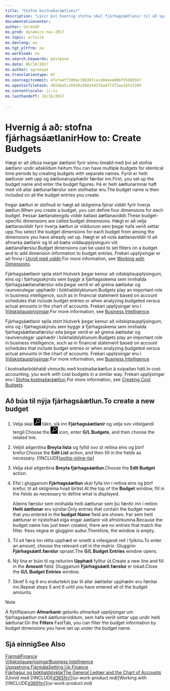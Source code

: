 ```yaml
---
title: "Stofna kostnaðaráætlanir"
description: "Lýsir því hvernig stofna skal fjárhagsáætlanir til að spá fyrir um mismunandi fjármálaaðgerðir og úthluta víddum fyrir viðskiptaupplýsingar."
documentationcenter: 
author: SorenGP
ms.prod: dynamics-nav-2017
ms.topic: article
ms.devlang: na
ms.tgt_pltfrm: na
ms.workload: na
ms.search.keywords: postpone
ms.date: 06/16/2017
ms.author: sgroespe
ms.translationtype: HT
ms.sourcegitcommit: 4fefaef7380ac10836fcac404eea006f55d8556f
ms.openlocfilehash: db5d6a5ca5930a36824d37badff3f3aa18fa1289
ms.contentlocale: is-is
ms.lasthandoff: 10/16/2017

---
```

# <a name="how-to-create--budgets"></a><span data-ttu-id="be8b7-103">Hvernig á að: stofna fjárhagsáætlanir</span><span class="sxs-lookup"><span data-stu-id="be8b7-103">How to: Create  Budgets</span></span>
<span data-ttu-id="be8b7-104">Hægt er að útbúa margar áætlanir fyrir sömu tímabil með því að stofna áætlanir undir aðskildum heitum.</span><span class="sxs-lookup"><span data-stu-id="be8b7-104">You can have multiple budgets for identical time periods by creating budgets with separate names.</span></span> <span data-ttu-id="be8b7-105">Fyrst er heiti áætlunar sett upp og áætlunarupphæðir færðar inn.</span><span class="sxs-lookup"><span data-stu-id="be8b7-105">First, you set up the budget name and enter the budget figures.</span></span> <span data-ttu-id="be8b7-106">Þá er heiti áætlunarinnar haft með við allar áætlunarfærslur sem stofnaðar eru.</span><span class="sxs-lookup"><span data-stu-id="be8b7-106">The budget name is then included on all the budget entries you create.</span></span>  

 <span data-ttu-id="be8b7-107">Þegar áætlun er stofnuð er hægt að skilgreina fjórar víddir fyrir hverja áætlun.</span><span class="sxs-lookup"><span data-stu-id="be8b7-107">When you create a budget, you can define four dimensions for each budget.</span></span> <span data-ttu-id="be8b7-108">Þessar áætlanatengdu víddir kallast áætlanavíddir.</span><span class="sxs-lookup"><span data-stu-id="be8b7-108">These budget-specific dimensions are called budget dimensions.</span></span> <span data-ttu-id="be8b7-109">Hægt er að velja áætlanavíddir fyrir hverja áætlun úr víddunum sem þegar hafa verið settar upp.</span><span class="sxs-lookup"><span data-stu-id="be8b7-109">You select the budget dimensions for each budget from among the dimensions you have already set up.</span></span> <span data-ttu-id="be8b7-110">Hægt er að nota áætlanavíddir til að afmarka áætlanir og til að bæta víddaupplýsingum við áætlanafærslur.</span><span class="sxs-lookup"><span data-stu-id="be8b7-110">Budget dimensions can be used to set filters on a budget and to add dimension information to budget entries.</span></span> <span data-ttu-id="be8b7-111">Frekari upplýsingar er að finna í [Unnið með víddir](finance-dimensions.md).</span><span class="sxs-lookup"><span data-stu-id="be8b7-111">For more information, see [Working with Dimensions](finance-dimensions.md).</span></span>

 <span data-ttu-id="be8b7-112">Fjárhagsáætlanir spila stórt hlutverk þegar kemur að viðskiptaupplýsingum, eins og í fjárhagsskýrslu sem byggir á fjárhagsskema sem innihalda fjárhagsáætlanafærslur eða þegar verið er að greina áætlaðar og raunverulegar upphæðir í bókhaldslyklunum.</span><span class="sxs-lookup"><span data-stu-id="be8b7-112">Budgets play an important role in business intelligence, such as in financial statement based on account schedules that include budget entries or when analyzing budgeted versus actual amounts in the chart of accounts.</span></span> <span data-ttu-id="be8b7-113">Frekari upplýsingar eru í [Viðskiptaupplýsingar](bi.md).</span><span class="sxs-lookup"><span data-stu-id="be8b7-113">For more information, see [Business Intelligence](bi.md).</span></span>

 <span data-ttu-id="be8b7-114">Fjárhagsáætlanir spila stórt hlutverk þegar kemur að viðskiptaupplýsingum, eins og í fjárhagsskýrslu sem byggir á fjárhagsskema sem innihalda fjárhagsáætlanafærslur eða þegar verið er að greina áætlaðar og raunverulegar upphæðir í bókhaldslyklunum.</span><span class="sxs-lookup"><span data-stu-id="be8b7-114">Budgets play an important role in business intelligence, such as in financial statement based on account schedules that include budget entries or when analyzing budgeted versus actual amounts in the chart of accounts.</span></span> <span data-ttu-id="be8b7-115">Frekari upplýsingar eru í [Viðskiptaupplýsingar](bi.md).</span><span class="sxs-lookup"><span data-stu-id="be8b7-115">For more information, see [Business Intelligence](bi.md).</span></span>

<span data-ttu-id="be8b7-116">Í kostnaðarbókhaldi vinnurðu með kostnaðaráætlun á svipaðan hátt.</span><span class="sxs-lookup"><span data-stu-id="be8b7-116">In cost accounting, you work with cost budgets in a similar way.</span></span> <span data-ttu-id="be8b7-117">Frekari upplýsingar eru í [Stofna kostnaðaráætlun](finance-create-cost-budgets.md).</span><span class="sxs-lookup"><span data-stu-id="be8b7-117">For more information, see [Creating Cost Budgets](finance-create-cost-budgets.md).</span></span>    

## <a name="to-create-a-new-budget"></a><span data-ttu-id="be8b7-118">Að búa til nýja fjárhagsáætlun.</span><span class="sxs-lookup"><span data-stu-id="be8b7-118">To create a new budget</span></span>  

1. <span data-ttu-id="be8b7-119">Velja skal ![Leit að síðu eða skýrslu](media/ui-search/search_small.png "Leit að síðu eða skýrslu táknið") tákn, slá inn **Fjárhagsáætlanir** og velja svo viðeigandi tengil.</span><span class="sxs-lookup"><span data-stu-id="be8b7-119">Choose the ![Search for Page or Report](media/ui-search/search_small.png "Search for Page or Report icon") icon, enter **G/L Budgets**, and then choose the related link.</span></span>  
2. <span data-ttu-id="be8b7-120">Veljið aðgerðina **Breyta lista** og fyllið svo út reitina eins og þörf krefur.</span><span class="sxs-lookup"><span data-stu-id="be8b7-120">Choose the **Edit List** action, and then fill in the fields as necessary.</span></span> [!INCLUDE[tooltip-inline-tip](includes/tooltip-inline-tip_md.md)]  
3. <span data-ttu-id="be8b7-121">Velja skal aðgerðina **Breyta fjárhagsáætlun**.</span><span class="sxs-lookup"><span data-stu-id="be8b7-121">Choose the **Edit Budget** action.</span></span>
4. <span data-ttu-id="be8b7-122">Efst í glugganum **Fjárhagsáætlun** skal fylla inn í reitina eins og þörf krefur, til að skilgreina hvað birtist.</span><span class="sxs-lookup"><span data-stu-id="be8b7-122">At the top of the **Budget** window, fill in the fields as necessary to define what is displayed.</span></span>  

    <span data-ttu-id="be8b7-123">Aðeins færslur sem innihalda heiti áætlunar sem þú færðir inn í reitinn **Heiti áætlunar** eru sýndar.</span><span class="sxs-lookup"><span data-stu-id="be8b7-123">Only entries that contain the budget name that you entered in the **budget Name** field are shown.</span></span> <span data-ttu-id="be8b7-124">Þar sem heiti áætlunar er nýstofnað eiga engar áætlanir við afmörkunina.</span><span class="sxs-lookup"><span data-stu-id="be8b7-124">Because the budget name has just been created, there are no entries that match the filter.</span></span> <span data-ttu-id="be8b7-125">Þess vegna er glugginn auður.</span><span class="sxs-lookup"><span data-stu-id="be8b7-125">Therefore, the window is empty.</span></span>  
5. <span data-ttu-id="be8b7-126">Til að færa inn rétta upphæð er smellt á viðeigandi reit í fylkinu.</span><span class="sxs-lookup"><span data-stu-id="be8b7-126">To enter an amount, choose the relevant cell in the matrix.</span></span> <span data-ttu-id="be8b7-127">Glugginn **Fjárhagsáætl.færslur** opnast.</span><span class="sxs-lookup"><span data-stu-id="be8b7-127">The **G/L Budget Entries** window opens.</span></span>  
6. <span data-ttu-id="be8b7-128">Ný lína er búin til og reiturinn **Upphæð** fylltur út.</span><span class="sxs-lookup"><span data-stu-id="be8b7-128">Create a new line and fill in the **Amount** field.</span></span> <span data-ttu-id="be8b7-129">Glugganum **Fjárhagsáætl.færslur** er lokað.</span><span class="sxs-lookup"><span data-stu-id="be8b7-129">Close the **G/L Budget Entries** window.</span></span>  
7. <span data-ttu-id="be8b7-130">Skref 5 og 6 eru endurtekin þar til allar áætlaðar upphæðir eru færðar inn.</span><span class="sxs-lookup"><span data-stu-id="be8b7-130">Repeat steps 5 and 6 until you have entered all of the budget amounts.</span></span>  

> [!NOTE]  
>  <span data-ttu-id="be8b7-131">Á flýtiflipanum **Afmarkanir** geturðu afmarkað upplýsingar um fjárhagsáætlun með áætlunarvíddum, sem hafa verið settar upp undir heiti áætlunar.</span><span class="sxs-lookup"><span data-stu-id="be8b7-131">On the **Filters** FastTab, you can filter the budget information by budget dimensions you have set up under the budget name.</span></span>   

## <a name="see-also"></a><span data-ttu-id="be8b7-132">Sjá einnig</span><span class="sxs-lookup"><span data-stu-id="be8b7-132">See Also</span></span>
[<span data-ttu-id="be8b7-133">Fjármál</span><span class="sxs-lookup"><span data-stu-id="be8b7-133">Finance</span></span>](finance.md)  
[<span data-ttu-id="be8b7-134">Viðskiptaupplýsingar</span><span class="sxs-lookup"><span data-stu-id="be8b7-134">Business Intelligence</span></span>](bi.md)  
[<span data-ttu-id="be8b7-135">Uppsetning Fjármála</span><span class="sxs-lookup"><span data-stu-id="be8b7-135">Setting Up Finance</span></span>](finance-setup-finance.md)  
[<span data-ttu-id="be8b7-136">Fjárhagur og bókhaldslyklar</span><span class="sxs-lookup"><span data-stu-id="be8b7-136">The General Ledger and the Chart of Accounts</span></span>](finance-general-ledger.md)  
<span data-ttu-id="be8b7-137">[Unnið með [!INCLUDE[d365fin](includes/d365fin_md.md)]](ui-work-product.md)</span><span class="sxs-lookup"><span data-stu-id="be8b7-137">[Working with [!INCLUDE[d365fin](includes/d365fin_md.md)]](ui-work-product.md)</span></span>  

